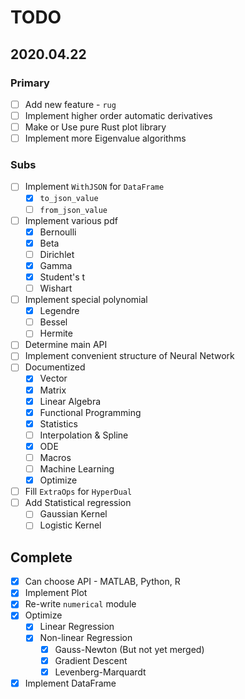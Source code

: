 # TODO

## 2020.04.22

### Primary

- [ ] Add new feature - `rug`
- [ ] Implement higher order automatic derivatives
- [ ] Make or Use pure Rust plot library
- [ ] Implement more Eigenvalue algorithms

### Subs

- [ ] Implement `WithJSON` for `DataFrame`
    - [x] `to_json_value`
    - [ ] `from_json_value`
- [ ] Implement various pdf
    - [x] Bernoulli
    - [x] Beta
    - [ ] Dirichlet
    - [x] Gamma
    - [x] Student's t
    - [ ] Wishart
- [ ] Implement special polynomial
    - [x] Legendre
    - [ ] Bessel
    - [ ] Hermite
- [ ] Determine main API
- [ ] Implement convenient structure of Neural Network
- [ ] Documentized
    - [x] Vector
    - [x] Matrix
    - [x] Linear Algebra
    - [x] Functional Programming
    - [x] Statistics
    - [ ] Interpolation & Spline
    - [x] ODE
    - [ ] Macros
    - [ ] Machine Learning
    - [x] Optimize
- [ ] Fill `ExtraOps` for `HyperDual`
- [ ] Add Statistical regression
    - [ ] Gaussian Kernel
    - [ ] Logistic Kernel

## Complete

- [x] Can choose API - MATLAB, Python, R
- [x] Implement Plot
- [x] Re-write `numerical` module
- [x] Optimize
    - [x] Linear Regression
    - [x] Non-linear Regression
        - [x] Gauss-Newton (But not yet merged)
        - [x] Gradient Descent
        - [x] Levenberg-Marquardt
- [x] Implement DataFrame
